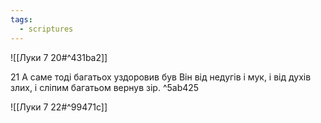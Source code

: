 ```yaml
---
tags:
  - scriptures
---
```


![[Луки 7 20#^431ba2]]

21 А саме тоді багатьох уздоровив був Він від недугів і мук, і від духів злих, і сліпим багатьом вернув зір. ^5ab425

![[Луки 7 22#^99471c]]